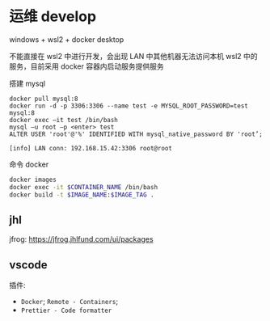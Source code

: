 # 运维 develop

windows + wsl2 + docker desktop

不能直接在 wsl2 中进行开发，会出现 LAN 中其他机器无法访问本机 wsl2 中的服务，目前采用 docker 容器内启动服务提供服务

搭建 mysql

```
docker pull mysql:8
docker run -d -p 3306:3306 --name test -e MYSQL_ROOT_PASSWORD=test mysql:8
docker exec –it test /bin/bash
mysql –u root –p <enter> test
ALTER USER 'root'@'%' IDENTIFIED WITH mysql_native_password BY 'root’;

[info] LAN conn: 192.168.15.42:3306 root@root
```

命令 docker

```bash
docker images
docker exec -it $CONTAINER_NAME /bin/bash
docker build -t $IMAGE_NAME:$IMAGE_TAG .
```

## jhl

jfrog: https://jfrog.jhlfund.com/ui/packages

## vscode

插件:

- `Docker`; `Remote - Containers`;
- `Prettier - Code formatter`

